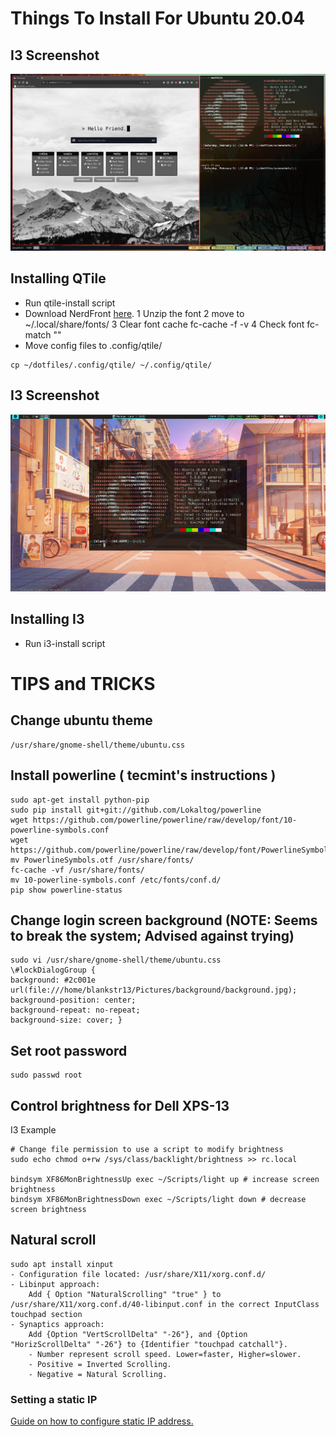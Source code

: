 # Things To Install For Ubuntu 20.04
## I3 Screenshot
![](./screenshots/sample-qtile.png)

## Installing QTile
- Run qtile-install script
- Download NerdFront [here](https://www.nerdfonts.com/font-downloads).
  1 Unzip the font
  2 move to ~/.local/share/fonts/
  3 Clear font cache fc-cache -f -v
  4 Check font fc-match "<font-name>"
- Move config files to .config/qtile/
```
cp ~/dotfiles/.config/qtile/ ~/.config/qtile/
```

## I3 Screenshot
![](./screenshots/sample-i3.png)

## Installing I3
- Run i3-install script


# TIPS and TRICKS
## Change ubuntu theme
```
/usr/share/gnome-shell/theme/ubuntu.css
```
## Install powerline ( tecmint's instructions )
```
sudo apt-get install python-pip
sudo pip install git+git://github.com/Lokaltog/powerline
wget https://github.com/powerline/powerline/raw/develop/font/10-powerline-symbols.conf
wget https://github.com/powerline/powerline/raw/develop/font/PowerlineSymbols.otf
mv PowerlineSymbols.otf /usr/share/fonts/
fc-cache -vf /usr/share/fonts/
mv 10-powerline-symbols.conf /etc/fonts/conf.d/
pip show powerline-status
```
## Change login screen background  (NOTE: Seems to break the system; Advised against trying)
```
sudo vi /usr/share/gnome-shell/theme/ubuntu.css
\#lockDialogGroup {
background: #2c001e url(file:///home/blankstr13/Pictures/background/background.jpg);
background-position: center;
background-repeat: no-repeat;
background-size: cover; }
```
## Set root password
```
sudo passwd root
```
## Control brightness for Dell XPS-13
I3 Example
```
# Change file permission to use a script to modify brightness
sudo echo chmod o+rw /sys/class/backlight/brightness >> rc.local

bindsym XF86MonBrightnessUp exec ~/Scripts/light up # increase screen brightness
bindsym XF86MonBrightnessDown exec ~/Scripts/light down # decrease screen brightness

```
## Natural scroll
```
sudo apt install xinput
- Configuration file located: /usr/share/X11/xorg.conf.d/
- Libinput approach:
    Add { Option "NaturalScrolling" "true" } to /usr/share/X11/xorg.conf.d/40-libinput.conf in the correct InputClass touchpad section
- Synaptics approach:
    Add {Option "VertScrollDelta" "-26"}, and {Option "HorizScrollDelta" "-26"} to {Identifier "touchpad catchall"}.
    - Number represent scroll speed. Lower=faster, Higher=slower.
    - Positive = Inverted Scrolling.
    - Negative = Natural Scrolling.

```

### Setting a static IP
[Guide on how to configure static IP address.](https://linuxize.com/post/how-to-configure-static-ip-address-on-ubuntu-18-04/)

